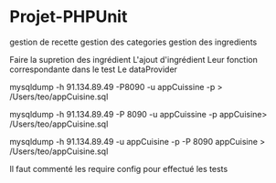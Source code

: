# Projet-PHPUnit

gestion de recette
gestion des categories
gestion des ingredients






Faire la supretion des ingrédient
L'ajout d'ingrédient
Leur fonction correspondante dans le test
Le dataProvider


mysqldump -h 91.134.89.49 -P8090 -u appCuissine -p > /Users/teo/appCuisine.sql


mysqldump -h 91.134.89.49 -P 8090 -u appCuissine -p appCuisine> /Users/teo/appCuisine.sql



mysqldump -h 91.134.89.49 -u appCuisine -p -P 8090 appCuisine > /Users/teo/appCuisine.sql


Il faut commenté les require config pour effectué les tests